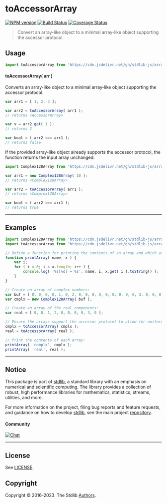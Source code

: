 <!--

@license Apache-2.0

Copyright (c) 2023 The Stdlib Authors.

Licensed under the Apache License, Version 2.0 (the "License");
you may not use this file except in compliance with the License.
You may obtain a copy of the License at

   http://www.apache.org/licenses/LICENSE-2.0

Unless required by applicable law or agreed to in writing, software
distributed under the License is distributed on an "AS IS" BASIS,
WITHOUT WARRANTIES OR CONDITIONS OF ANY KIND, either express or implied.
See the License for the specific language governing permissions and
limitations under the License.

-->

# toAccessorArray

[![NPM version][npm-image]][npm-url] [![Build Status][test-image]][test-url] [![Coverage Status][coverage-image]][coverage-url] <!-- [![dependencies][dependencies-image]][dependencies-url] -->

> Convert an array-like object to a minimal array-like object supporting the accessor protocol.

<!-- Section to include introductory text. Make sure to keep an empty line after the intro `section` element and another before the `/section` close. -->

<section class="intro">

</section>

<!-- /.intro -->

<!-- Package usage documentation. -->



<section class="usage">

## Usage

```javascript
import toAccessorArray from 'https://cdn.jsdelivr.net/gh/stdlib-js/array-base-to-accessor-array@deno/mod.js';
```

#### toAccessorArray( arr )

Converts an array-like object to a minimal array-like object supporting the accessor protocol.

```javascript
var arr1 = [ 1, 2, 3 ];

var arr2 = toAccessorArray( arr1 );
// returns <AccessorArray>

var v = arr2.get( 1 );
// returns 2

var bool = ( arr2 === arr1 );
// returns false
```

If the provided array-like object already supports the accessor protocol, the function returns the input array unchanged.

```javascript
import Complex128Array from 'https://cdn.jsdelivr.net/gh/stdlib-js/array-complex128@deno/mod.js';

var arr1 = new Complex128Array( 10 );
// returns <Complex128Array>

var arr2 = toAccessorArray( arr1 );
// returns <Complex128Array>

var bool = ( arr2 === arr1 );
// returns true
```

</section>

<!-- /.usage -->

<!-- Package usage notes. Make sure to keep an empty line after the `section` element and another before the `/section` close. -->

<section class="notes">

</section>

<!-- /.notes -->

<!-- Package usage examples. -->

<section class="examples">

* * *

## Examples

<!-- eslint no-undef: "error" -->

```javascript
import Complex128Array from 'https://cdn.jsdelivr.net/gh/stdlib-js/array-complex128@deno/mod.js';
import toAccessorArray from 'https://cdn.jsdelivr.net/gh/stdlib-js/array-base-to-accessor-array@deno/mod.js';

// Define a function for printing the contents of an array and which assumes accessor protocol support:
function printArray( name, x ) {
    var i;
    for ( i = 0; i < x.length; i++ ) {
        console.log( '%s[%d] = %s', name, i, x.get( i ).toString() );
    }
}

// Create an array of complex numbers:
var buf = [ 0, 0, 0, 0, 1, 0, 2, 0, 0, 0, 0, 0, 0, 0, 0, 0, 3, 0, 0, 0 ];
var cmplx = new Complex128Array( buf );

// Create an array of the real components:
var real = [ 0, 0, 1, 2, 0, 0, 0, 0, 3, 0 ];

// Ensure the arrays support the accessor protocol to allow for uniform iteration:
cmplx = toAccessorArray( cmplx );
real = toAccessorArray( real );

// Print the contents of each array:
printArray( 'complx', cmplx );
printArray( 'real', real );
```

</section>

<!-- /.examples -->

<!-- Section to include cited references. If references are included, add a horizontal rule *before* the section. Make sure to keep an empty line after the `section` element and another before the `/section` close. -->

<section class="references">

</section>

<!-- /.references -->

<!-- Section for related `stdlib` packages. Do not manually edit this section, as it is automatically populated. -->

<section class="related">

</section>

<!-- /.related -->

<!-- Section for all links. Make sure to keep an empty line after the `section` element and another before the `/section` close. -->


<section class="main-repo" >

* * *

## Notice

This package is part of [stdlib][stdlib], a standard library with an emphasis on numerical and scientific computing. The library provides a collection of robust, high performance libraries for mathematics, statistics, streams, utilities, and more.

For more information on the project, filing bug reports and feature requests, and guidance on how to develop [stdlib][stdlib], see the main project [repository][stdlib].

#### Community

[![Chat][chat-image]][chat-url]

---

## License

See [LICENSE][stdlib-license].


## Copyright

Copyright &copy; 2016-2023. The Stdlib [Authors][stdlib-authors].

</section>

<!-- /.stdlib -->

<!-- Section for all links. Make sure to keep an empty line after the `section` element and another before the `/section` close. -->

<section class="links">

[npm-image]: http://img.shields.io/npm/v/@stdlib/array-base-to-accessor-array.svg
[npm-url]: https://npmjs.org/package/@stdlib/array-base-to-accessor-array

[test-image]: https://github.com/stdlib-js/array-base-to-accessor-array/actions/workflows/test.yml/badge.svg?branch=main
[test-url]: https://github.com/stdlib-js/array-base-to-accessor-array/actions/workflows/test.yml?query=branch:main

[coverage-image]: https://img.shields.io/codecov/c/github/stdlib-js/array-base-to-accessor-array/main.svg
[coverage-url]: https://codecov.io/github/stdlib-js/array-base-to-accessor-array?branch=main

<!--

[dependencies-image]: https://img.shields.io/david/stdlib-js/array-base-to-accessor-array.svg
[dependencies-url]: https://david-dm.org/stdlib-js/array-base-to-accessor-array/main

-->

[chat-image]: https://img.shields.io/gitter/room/stdlib-js/stdlib.svg
[chat-url]: https://app.gitter.im/#/room/#stdlib-js_stdlib:gitter.im

[stdlib]: https://github.com/stdlib-js/stdlib

[stdlib-authors]: https://github.com/stdlib-js/stdlib/graphs/contributors

[umd]: https://github.com/umdjs/umd
[es-module]: https://developer.mozilla.org/en-US/docs/Web/JavaScript/Guide/Modules

[deno-url]: https://github.com/stdlib-js/array-base-to-accessor-array/tree/deno
[umd-url]: https://github.com/stdlib-js/array-base-to-accessor-array/tree/umd
[esm-url]: https://github.com/stdlib-js/array-base-to-accessor-array/tree/esm
[branches-url]: https://github.com/stdlib-js/array-base-to-accessor-array/blob/main/branches.md

[stdlib-license]: https://raw.githubusercontent.com/stdlib-js/array-base-to-accessor-array/main/LICENSE

</section>

<!-- /.links -->
